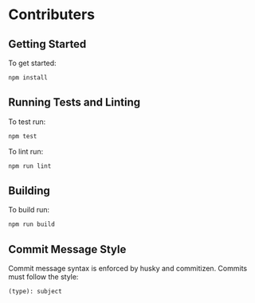 # Contributers

## Getting Started

To get started:

```bash
npm install
```

## Running Tests and Linting

To test run:

```bash
npm test
```

To lint run:

```bash
npm run lint
```

## Building

To build run:

```bash
npm run build
```

## Commit Message Style

Commit message syntax is enforced by husky and commitizen. Commits must follow the style:
```
(type): subject
```
